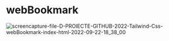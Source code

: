 # webBookmark
![screencapture-file-D-PROIECTE-GITHUB-2022-Tailwind-Css-webBookmark-index-html-2022-09-22-18_38_00](https://user-images.githubusercontent.com/100482638/191792191-964ae150-1468-4b30-b7dd-9e1f809d148b.png)
